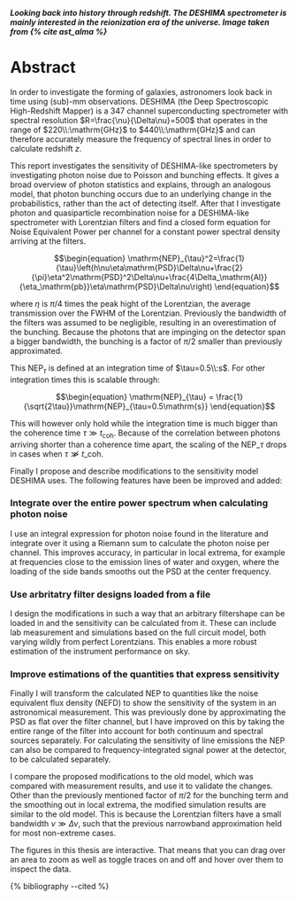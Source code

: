 ***Looking back into history through redshift. The DESHIMA spectrometer is mainly interested in the reionization era of the universe. Image taken from {% cite ast_alma %}***

# Abstract
In order to investigate the forming of galaxies, astronomers look back in time using (sub)-mm observations. DESHIMA (the Deep Spectroscopic High-Redshift Mapper) is a 347 channel superconducting spectrometer with spectral resolution $R=\frac{\nu}{\Delta\nu}=500$ that operates in the range of $220\\:\mathrm{GHz}$ to $440\\:\mathrm{GHz}$ and can therefore accurately measure the frequency of spectral lines in order to calculate redshift $z$. 

This report investigates the sensitivity of DESHIMA-like spectrometers by investigating photon noise due to Poisson and bunching effects. It gives a broad overview of photon statistics and explains, through an analogous model, that photon bunching occurs due to an underlying change in the probabilistics, rather than the act of detecting itself. After that I investigate photon and quasiparticle recombination noise for a DESHIMA-like spectrometer with Lorentzian filters and find a closed form equation for Noise Equivalent Power per channel for a constant power spectral density arriving at the filters.

$$\begin{equation}
\mathrm{NEP}_{\tau}^2=\frac{1}{\tau}\left(h\nu\eta\mathrm{PSD}\Delta\nu+\frac{2}{\pi}\eta^2\mathrm{PSD}^2\Delta\nu+\frac{4\Delta_\mathrm{Al}}{\eta_\mathrm{pb}}\eta\mathrm{PSD}\Delta\nu\right)
\end{equation}$$

where $\eta$ is $\pi/4$ times the peak hight of the Lorentzian, the average transmission over the $\mathrm{FWHM}$ of the Lorentzian. Previously the bandwidth of the filters was assumed to be negligible, resulting in an overestimation of the bunching. Because the photons that are impinging on the detector span a bigger bandwidth, the bunching is a factor of $\pi/2$ smaller than previously approximated.

This $\mathrm{NEP}_{\tau}$ is defined at an integration time of $\tau=0.5\\:s$. For other integration times this is scalable  through:

$$\begin{equation}
\mathrm{NEP}_{\tau} = \frac{1}{\sqrt{2\tau}}\mathrm{NEP}_{\tau=0.5\mathrm{s}}
\end{equation}$$

This will however only hold while the integration time is much bigger than the coherence time $\tau\gg t_\mathrm{coh}$. Because of the correlation between photons arriving shorter than a coherence time apart, the scaling of the $\mathrm{NEP}\_{\tau}$ drops in cases when $\tau\not\gg t\_\mathrm{coh}$.

Finally I propose and describe modifications to the sensitivity model DESHIMA uses. The following features have been be improved and added:

### Integrate over the entire power spectrum when calculating photon noise
I use an integral expression for photon noise found in the literature and integrate over it using a Riemann sum to calculate the photon noise per channel. This improves accuracy, in particular in local extrema, for example at frequencies close to the emission lines of water and oxygen, where the loading of the side bands smooths out the $\mathrm{PSD}$ at the center frequency. 

### Use arbritatry filter designs loaded from a file
I design the modifications in such a way that an arbitrary filtershape can be loaded in and the sensitivity can be calculated from it. These can include lab measurement and simulations based on the full circuit model, both varying wildly from perfect Lorentzians. This enables a more robust estimation of the instrument performance on sky.

### Improve estimations of the quantities that express sensitivity
Finally I will transform the calculated $\mathrm{NEP}$ to quantities like the noise equivalent flux density ($\mathrm{NEFD}$) to show the sensitivity of the system in an astronomical measurement. This was previously done by approximating the $\mathrm{PSD}$ as flat over the filter channel, but I have improved on this by taking the entire range of the filter into account for both continuum and spectral sources separately. For calculating the sensitivity of line emissions the $\mathrm{NEP}$ can also be compared to frequency-integrated signal power at the detector, to be calculated separately.

I compare the proposed modifications to the old model, which was compared with measurement results, and use it to validate the changes. Other than the previously mentioned factor of $\pi/2$ for the bunching term and the smoothing out in local extrema, the modified simulation results are similar to the old model. This is because the Lorentzian filters have a small bandwidth $\nu\gg\Delta\nu$, such that the previous narrowband approximation held for most non-extreme cases.

The figures in this thesis are interactive. That means that you can drag over an area to zoom as well as toggle traces on and off and hover over them to inspect the data.

{% bibliography --cited %}
